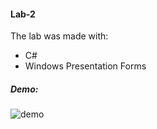 #### Lab-2

The lab was made with:

- C#
- Windows Presentation Forms

##### Demo:

![demo](https://github.com/PuscasDumitru/FAF.CS16.1-Cryptography-and-Cybersecurity-LABS/blob/main/LAB_2/lab22(2).gif)
